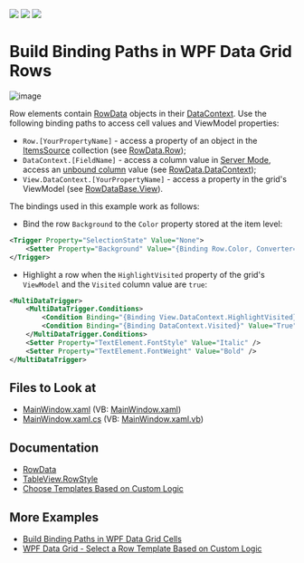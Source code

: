 <!-- default badges list -->
![](https://img.shields.io/endpoint?url=https://codecentral.devexpress.com/api/v1/VersionRange/287471692/18.2.3%2B)
[![](https://img.shields.io/badge/Open_in_DevExpress_Support_Center-FF7200?style=flat-square&logo=DevExpress&logoColor=white)](https://supportcenter.devexpress.com/ticket/details/T925592)
[![](https://img.shields.io/badge/📖_How_to_use_DevExpress_Examples-e9f6fc?style=flat-square)](https://docs.devexpress.com/GeneralInformation/403183)
<!-- default badges end -->

# Build Binding Paths in WPF Data Grid Rows

![image](https://user-images.githubusercontent.com/65009440/186901531-22e01bbd-0629-45ab-a34e-8b2f3e75f64e.png)

Row elements contain [RowData](https://docs.devexpress.com/WPF/DevExpress.Xpf.Grid.RowData) objects in their [DataContext](https://docs.microsoft.com/en-us/dotnet/api/system.windows.frameworkelement.datacontext). Use the following binding paths to access cell values and ViewModel properties:

* `Row.[YourPropertyName]` - access a property of an object in the [ItemsSource](https://docs.devexpress.com/WPF/DevExpress.Xpf.Grid.DataControlBase.ItemsSource) collection (see [RowData.Row](https://docs.devexpress.com/WPF/DevExpress.Xpf.Grid.RowData.Row));
* `DataContext.[FieldName]` - access a column value in [Server Mode](https://docs.devexpress.com/WPF/9588/controls-and-libraries/data-grid/binding-to-data/server-mode), access an [unbound column](https://docs.devexpress.com/WPF/6124/controls-and-libraries/data-grid/binding-to-data/unbound-columns) value (see [RowData.DataContext](https://docs.devexpress.com/WPF/DevExpress.Xpf.Grid.RowData.DataContext));
* `View.DataContext.[YourPropertyName]` - access a property in the grid's ViewModel (see [RowDataBase.View](https://docs.devexpress.com/WPF/DevExpress.Xpf.Grid.RowDataBase.View)).


The bindings used in this example work as follows:

* Bind the row `Background` to the `Color` property stored at the item level:

```xml
<Trigger Property="SelectionState" Value="None">
    <Setter Property="Background" Value="{Binding Row.Color, Converter={dxmvvm:ColorToBrushConverter}}" />
</Trigger>
```

* Highlight a row when the `HighlightVisited` property of the grid's `ViewModel` and the `Visited` column value are `true`:

```xml
<MultiDataTrigger>
    <MultiDataTrigger.Conditions>
        <Condition Binding="{Binding View.DataContext.HighlightVisited}" Value="True" />
        <Condition Binding="{Binding DataContext.Visited}" Value="True" />
    </MultiDataTrigger.Conditions>
    <Setter Property="TextElement.FontStyle" Value="Italic" />
    <Setter Property="TextElement.FontWeight" Value="Bold" />
</MultiDataTrigger>
```

## Files to Look at

* [MainWindow.xaml](./CS/MainWindow.xaml) (VB: [MainWindow.xaml](./VB/MainWindow.xaml))
* [MainWindow.xaml.cs](./CS/MainWindow.xaml.cs) (VB: [MainWindow.xaml.vb](./VB/MainWindow.xaml.vb))

## Documentation

* [RowData](https://docs.devexpress.com/WPF/DevExpress.Xpf.Grid.RowData)
* [TableView.RowStyle](https://docs.devexpress.com/WPF/DevExpress.Xpf.Grid.TableView.RowStyle)
* [Choose Templates Based on Custom Logic](https://docs.devexpress.com/WPF/6677/controls-and-libraries/data-grid/appearance-customization/choosing-templates-based-on-custom-logic)

## More Examples

* [Build Binding Paths in WPF Data Grid Cells](https://github.com/DevExpress-Examples/how-to-build-binding-paths-in-gridcontrol-cells)
* [WPF Data Grid - Select a Row Template Based on Custom Logic](https://github.com/DevExpress-Examples/how-to-select-templates-based-on-custom-logic-e1667)

